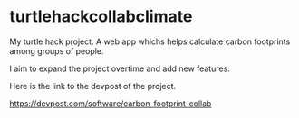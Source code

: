 # turtlehackcollabclimate
My turtle hack project. A web app whichs helps calculate carbon footprints among groups of people.


I aim to expand the project overtime and add new features. 

Here is the link to the devpost of the project. 

https://devpost.com/software/carbon-footprint-collab
